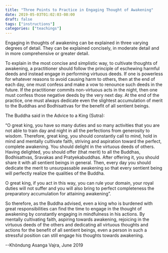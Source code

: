 ```yaml
---
title: "Three Points to Practice in Engaging Thought of Awakening"
date: 2019-05-03T01:02:03-08:00
draft: false
tags: ["instructions"]
categories: ["teachings"]
---
```



Engaging in thoughts of awakening can be explained in three varying degrees of detail. They can be explained concisely, in moderate detail and in more comprehensive or greater detail.

To explain in the most concise and simplistic way, to cultivate thoughts of awakening, a practitioner should follow the principle of eschewing harmful deeds and instead engage in performing virtuous deeds. If one is powerless for whatever reasons to avoid causing harm to others, then at the end of each day, one must confess and make a vow to renounce such deeds in the future.  If the practitioner commits non-virtuous acts in the night, then one must confess those negative deeds by the very next day. At the end of the practice, one must always dedicate even the slightest accumulation of merit to the Buddhas and Bodhisattvas for the benefit of all sentient beings. 

The Buddha said in the Advice to a King (Sutra):

“O great king, you have so many duties and so many activities that you are not able to train day and night in all the perfections from generosity to wisdom. Therefore, great king, you should constantly call to mind, hold in mind and mentally cultivate faith, striving and aspiration toward the perfect, complete awakening. You should delight in the virtuous deeds of others. Having delighted, you should offer (that merit) to all the Buddhas, Bodhisattvas, Sravakas and Pratyekabuddhas. After offering it, you should share it with all sentient beings in general.  Then, every day you should dedicate the merit to unsurpassable awakening so that every sentient being will perfectly realize the qualities of the Buddha.

O great king, if you act in this way, you can rule your domain, your royal duties will not suffer and you will also bring to perfect completeness the preparatory accumulation for attaining awakening”.

So therefore, as the Buddha advised, even a king who is burdened with great responsibilities can find the time to engage in the thought of awakening by constantly engaging in mindfulness in his actions. By mentally cultivating faith, aspiring towards awakening, rejoicing in the virtuous deeds of the others and dedicating all virtuous thoughts and actions for the benefit of all sentient beings, even a person in such a stressful position can still engage his thoughts towards awakening. 



--Khöndung Asanga Vajra, June 2019

